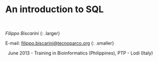 

# An introduction to SQL



&nbsp;
&nbsp;
&nbsp;

*Filippo Biscarini*
{: .larger}

E-mail:
<filippo.biscarini@tecnoparco.org>
{: .smaller}

&nbsp;
June 2013 - Training in Bioinformatics (Philippines), PTP - Lodi (Italy)
